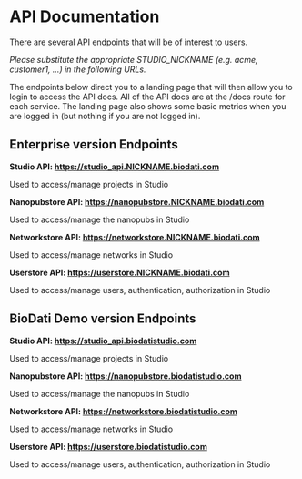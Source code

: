 # API Documentation

There are several API endpoints that will be of interest to users.

*Please substitute the appropriate STUDIO\_NICKNAME (e.g. acme, customer1, ...) in the following URLs.*

The endpoints below direct you to a landing page that will then allow you to login to access the API docs. All of the API docs are at the /docs route for each service. The landing page also shows some basic metrics when you are logged in (but nothing if you are not logged in).

## Enterprise version Endpoints

**Studio API: https://studio_api.NICKNAME.biodati.com**

Used to access/manage projects in Studio

**Nanopubstore API: https://nanopubstore.NICKNAME.biodati.com**

Used to access/manage the nanopubs in Studio

**Networkstore API: https://networkstore.NICKNAME.biodati.com**

Used to access/manage networks in Studio

**Userstore API: https://userstore.NICKNAME.biodati.com**

Used to access/manage users, authentication, authorization in Studio

## BioDati Demo version Endpoints

**Studio API: https://studio_api.biodatistudio.com**

Used to access/manage projects in Studio

**Nanopubstore API: https://nanopubstore.biodatistudio.com**

Used to access/manage the nanopubs in Studio

**Networkstore API: https://networkstore.biodatistudio.com**

Used to access/manage networks in Studio

**Userstore API: https://userstore.biodatistudio.com**

Used to access/manage users, authentication, authorization in Studio
